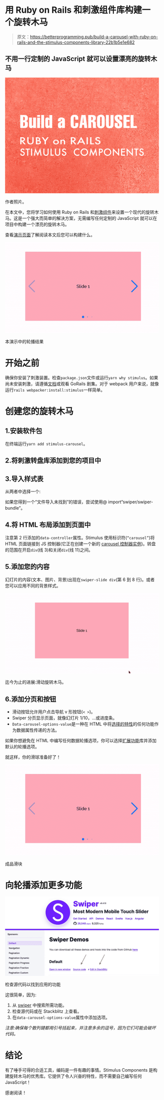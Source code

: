 # 用 Ruby on Rails 和刺激组件库构建一个旋转木马

> 原文：<https://betterprogramming.pub/build-a-carousel-with-ruby-on-rails-and-the-stimulus-components-library-22b1b5e1e682>

## 不用一行定制的 JavaScript 就可以设置漂亮的旋转木马

![](img/a0dacd381236cfe840a9e75557c67618.png)

作者照片。

在本文中，您将学习如何使用 Ruby on Rails 和[刺激组件](https://stimulus-components.netlify.app/)来设置一个现代的旋转木马。这是一个强大而简单的解决方案，无需编写任何定制的 JavaScript 就可以在项目中构建一个漂亮的旋转木马。

查看[演示页面](https://swiperjs.com/demos)了解阅读本文后您可以构建什么。

![](img/928dcdb67c439c1c71276cd2b6701730.png)

本演示中的轮播结果

# 开始之前

确保你安装了刺激装置。检查`package.json`文件或运行`yarn why stimulus`。如果尚未安装刺激，请遵循[文档](https://stimulus.hotwire.dev/handbook/installing)或观看 GoRails 剧集。对于 webpack 用户来说，就像运行`rails webpacker:install:stimulus`一样简单。

# 创建您的旋转木马

## 1.安装软件包

在终端运行`yarn add stimulus-carousel`。

## 2.将刺激转盘库添加到您的项目中

## 3.导入样式表

从两者中选择一个:

如果您得到一个“文件导入未找到”的错误，尝试使用@ import“swiper/swiper-bundle”。

## 4.将 HTML 布局添加到页面中

注意第 2 行添加的`data-controller`属性。Stimulus 使用标识符(`“carousel”`)将 HTML 页面链接到 JS 控制器(它正在创建一个新的 [carousel 控制器实例](https://github.com/stimulus-components/stimulus-carousel/blob/master/src/index.js))。转盘的范围在开启`div`(线 3)和关闭`div`(线 11)之间。

## 5.添加您的内容

幻灯片的内容(文本、图片、背景)出现在`swiper-slide div`(第 6 到 8 行)。或者您可以应用不同的背景样式。

![](img/63b09fa098459b4e69330b6690134c1c.png)

迄今为止的进展:滑动旋转木马。

## 6.添加分页和按钮

*   滑动按钮允许用户点击导航 v 形按钮(`< >`)。
*   Swiper 分页显示页面，就像幻灯片 1/10，…或进度条。
*   `Data-carousel-options-value`是一种在 HTML 中将[选择的特性](https://swiperjs.com/demos)的任何功能作为数据属性传递的方法。

如果你想避免在 HTML 中编写任何数据轮播选项，你可以选择[扩展功能](https://stimulus-components.netlify.app/docs/components/stimulus-carousel/#-extending-controller)库并添加默认的轮播选项。

就这样，你的滑球准备好了！

![](img/928dcdb67c439c1c71276cd2b6701730.png)

成品滑块

# 向轮播添加更多功能

![](img/bd031a44cb7d751bfd8b70bed65259aa.png)

检查源代码以找到应用的功能

这很简单，因为:

1.  从 [swiper](https://swiperjs.com/demos) 中搜索所需功能。
2.  检查源代码或在 Stackblitz 上查看。
3.  在`data-carousel-options-value`属性中添加选项。

*注意:确保每个散列键都用引号括起来，并注意多余的逗号，因为它们可能会破坏代码。*

# 结论

有了唾手可得的合适工具，编码是一件有趣的事情。Stimulus Components 是构建旋转木马的优秀库。它提供了令人兴奋的特性，而不需要自己编写任何 JavaScript！

感谢阅读！